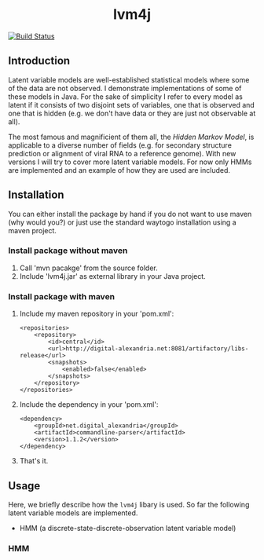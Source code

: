 <h1 align="center"> lvm4j </h1>

[![Build Status](https://travis-ci.org/rafstraumur/lvm4j.svg?branch=master)](https://travis-ci.org/rafstraumur/lvm4j.svg?branch=master)

## Introduction

Latent variable models are well-established statistical models where some of the data are not observed. I demonstrate implementations of some of these models in Java. For the sake of simplicity I refer to every model as latent if it consists of two disjoint sets of variables, one that is observed and one that is hidden (e.g. we don't have data or they are just not observable at all). 

The most famous and magnificient of them all, the <i>Hidden Markov Model</i>, is applicable to a diverse number of fields (e.g. for secondary structure prediction or alignment of viral RNA to a reference genome). With new versions I will try to cover more latent variable models. For now only HMMs are implemented and an example of how they are used are included.

## Installation
 
You can either install the package by hand if you do not want to use maven (why would you?) or just use the standard waytogo installation using a maven project.

### Install package without maven

1) 	Call 'mvn pacakge' from the source folder.
2) 	Include 'lvm4j.jar' as external library in your Java project.

### Install package with maven

1)	Include my maven repository in your 'pom.xml':
	
		<repositories>
        	<repository>
            	<id>central</id>
            	<url>http://digital-alexandria.net:8081/artifactory/libs-release</url>
            	<snapshots>
            	    <enabled>false</enabled>
            	</snapshots>
        	</repository>
    	</repositories>

2)	Include the dependency in your 'pom.xml':
	
	 	<dependency>
    	    <groupId>net.digital_alexandria</groupId>
    	    <artifactId>commandline-parser</artifactId>
    	    <version>1.1.2</version>
        </dependency>

3)	That's it.

## Usage

Here, we briefly describe how the <code>lvm4j</code> libary is used. So far the following latent variable models are implemented.

* HMM (a discrete-state-discrete-observation latent variable model)

### HMM
